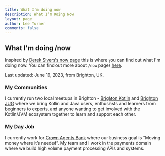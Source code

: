 ```yaml
---
title: What I'm doing now
description: What I’m Doing Now
layout: page
author: Lee Turner
comments: false
---
```


## What I'm doing /now

Inspired by [Derek Sivers's now page](https://sive.rs/now) this is where you can find out what I'm doing now. You can
find out more about `/now` pages [here](https://nownownow.com/about).

Last updated: June 19, 2023, from Brighton, UK.

### My Communities

I currently run two local meetups in Brighton - [Brighton Kotlin](https://brightonkotlin.com)
and [Brighton JUG](https://brightonjug.com) where we bring Kotlin and Java users, enthusiasts
and learners from beginners to experts, and anyone wanting to get involved with the Kotlin/JVM ecosystem together to
learn and support each other.

### My Day Job

I currently work for [Crown Agents Bank](https://www.crownagentsbank.com/) where our business goal is “Moving money
where it’s needed”. My team and I work in the payments domain where we build high volume payment processing APIs and
systems.
